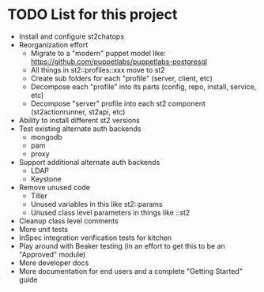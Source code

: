 # TODO List for this project

- Install and configure st2chatops
- Reorganization effort
  - Migrate to a "modern" puppet model like: https://github.com/puppetlabs/puppetlabs-postgresql
  - All things in st2::profiles::xxx move to st2
  - Create sub folders for each "profile" (server, client, etc)
  - Decompose each "profile" into its parts (config, repo, install, service, etc)
  - Decompose "server" profile into each st2 component (st2actionrunner, st2api, etc)
- Ability to install different st2 versions
- Test existing alternate auth backends
  - mongodb
  - pam
  - proxy
- Support additional alternate auth backends
  - LDAP
  - Keystone
- Remove unused code
  - Tiller
  - Unused variables in this like st2::params
  - Unused class level parameters in things like ::st2
- Cleanup class level comments
- More unit tests
- InSpec integration verification tests for kitchen
- Play around with Beaker testing (in an effort to get this to be an "Approved" module)
- More developer docs
- More documentation for end users and a complete "Getting Started" guide
